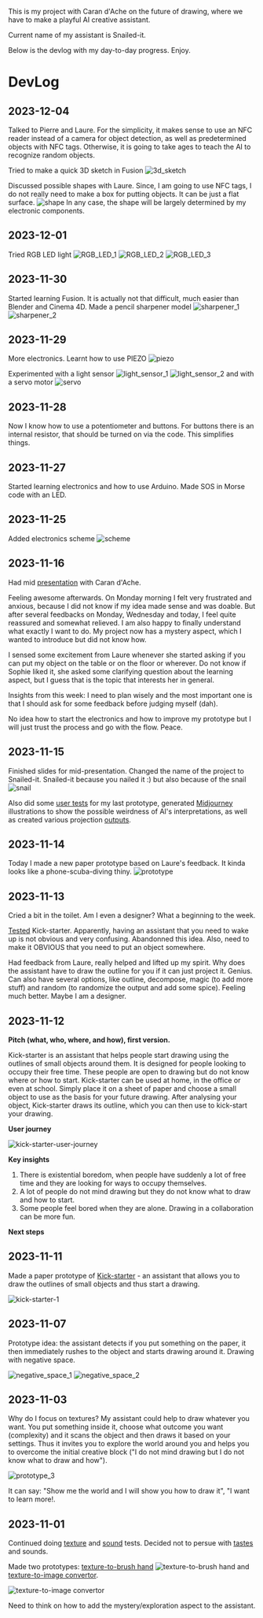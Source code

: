 This is my project with Caran d'Ache on the future of drawing, where we have to make a playful AI creative assistant. 

Current name of my assistant is Snailed-it.

Below is the devlog with my day-to-day progress. Enjoy.

# DevLog

## 2023-12-04

Talked to Pierre and Laure. For the simplicity, it makes sense to use an NFC reader instead of a camera for object detection, as well as predetermined objects with NFC tags. Otherwise, it is going to take ages to teach the AI to recognize random objects.

Tried to make a quick 3D sketch in Fusion ![3d_sketch](/process/2023-12-04/Screenshot%202023-12-05%20at%2010.29.41.png)

Discussed possible shapes with Laure. Since, I am going to use NFC tags, I do not really need to make a box for putting objects. It can be just a flat surface. ![shape](/process/2023-12-04/231204_daria.jpg) In any case, the shape will be largely determined by my electronic components. 

## 2023-12-01

Tried RGB LED light ![RGB_LED_1](/process/2023-12-01/Screenshot%202023-12-05%20at%2010.07.20.png) ![RGB_LED_2](/process/2023-12-01/Screenshot%202023-12-05%20at%2010.07.34.png) ![RGB_LED_3](/process/2023-12-01/Screenshot%202023-12-05%20at%2010.07.48.png)

## 2023-11-30

Started learning Fusion. It is actually not that difficult, much easier than Blender and Cinema 4D. Made a pencil sharpener model ![sharpener_1](/process/2023-11-30/pencil_sharpener%20v4.png) ![sharpener_2](/process/2023-11-30/pencil_sharpener%20v4_2.png)

## 2023-11-29

More electronics. Learnt how to use PIEZO ![piezo](/process/2023-11-29/Screenshot%202023-12-05%20at%2010.08.48.png)

Experimented with a light sensor ![light_sensor_1](/process/2023-11-29/Screenshot%202023-12-05%20at%2010.08.17.png) ![light_sensor_2](/process/2023-11-29/Screenshot%202023-12-05%20at%2010.08.28.png) and with a servo motor ![servo](/process/2023-11-29/Screenshot%202023-12-05%20at%2010.08.02.png)

## 2023-11-28

Now I know how to use a potentiometer and buttons. For buttons there is an internal resistor, that should be turned on via the code. This simplifies things. 

## 2023-11-27

Started learning electronics and how to use Arduino. Made SOS in Morse code with an LED.

## 2023-11-25

Added electronics scheme ![scheme](/electronics/scheme.JPG)

## 2023-11-16

Had mid [presentation](/presentations/HEAD-MD1_Caran-d-Ache_Daria-Kotova_Snailed-it.pdf) with Caran d'Ache.

Feeling awesome afterwards. On Monday morning I felt very frustrated and anxious, because I did not know if my idea made sense and was doable. But after several feedbacks on Monday, Wednesday and today, I feel quite reassured and somewhat relieved. I am also happy to finally understand what exactly I want to do. My project now has a mystery aspect, which I wanted to introduce but did not know how.

I sensed some excitement from Laure whenever she started asking if you can put my object on the table or on the floor or wherever. Do not know if Sophie liked it, she asked some clarifying question about the learning aspect, but I guess that is the topic that interests her in general.

Insights from this week: I need to plan wisely and the most important one is that I should ask for some feedback before judging myself (dah).

No idea how to start the electronics and how to improve my prototype but I will just trust the process and go with the flow. Peace.

## 2023-11-15

Finished slides for mid-presentation. Changed the name of the project to Snailed-it. Snailed-it because you nailed it :) but also because of the snail ![snail](/process/2023-11-15/camphoto_1804928587%202.JPG)

Also did some [user tests](/process/2023-11-15/user-tests/) for my last prototype, generated [Midjourney](/process/2023-11-15/midjourney/) illustrations to show the possible weirdness of AI's interpretations, as well as created various projection [outputs](/process/2023-11-15/output/).

## 2023-11-14

Today I made a new paper prototype based on Laure's feedback. It kinda looks like a phone-scuba-diving thiny. ![prototype](/process/2023-11-15/paper-prototypes-for-pres/IMG_5265.JPG)

## 2023-11-13

Cried a bit in the toilet. Am I even a designer? What a beginning to the week.

[Tested](/process/2023-11-13/user-tests/) Kick-starter. Apparently, having an assistant that you need to wake up is not obvious and very confusing. Abandonned this idea. Also, need to make it OBVIOUS that you need to put an object somewhere.

Had feedback from Laure, really helped and lifted up my spirit. Why does the assistant have to draw the outline for you if it can just project it. Genius. Can also have several options, like outline, decompose, magic (to add more stuff) and random (to randomize the output and add some spice). Feeling much better. Maybe I am a designer.

## 2023-11-12

**Pitch (what, who, where, and how), first version.**

Kick-starter is an assistant that helps people start drawing using the outlines of small objects around them. It is designed for people looking to occupy their free time. These people are open to drawing but do not know where or how to start. Kick-starter can be used at home, in the office or even at school. Simply place it on a sheet of paper and choose a small object to use as the basis for your future drawing. After analysing your object, Kick-starter draws its outline, which you can then use to kick-start your drawing.


**User journey**

![kick-starter-user-journey](/process/2023-11-12/kick-starter-user-journey.jpg)

**Key insights**
1. There is existential boredom, when people have suddenly a lot of free time and they are looking for ways to occupy themselves.
2. A lot of people do not mind drawing but they do not know what to draw and how to start.
3. Some people feel bored when they are alone. Drawing in a collaboration can be more fun.

**Next steps**





## 2023-11-11

Made a paper prototype of [Kick-starter](/process/2023-11-11/kick-starter) - an assistant that allows you to draw the outlines of small objects and thus start a drawing.

![kick-starter-1](/process/2023-11-11/kick-starter/IMG_5220.JPG)

## 2023-11-07

Prototype idea: the assistant detects if you put something on the paper, it then immediately rushes to the object and starts drawing around it. Drawing with negative space.

![negative_space_1](/process/2023-11-07/IMG_5207.jpg) ![negative_space_2](/process/2023-11-07/IMG_5208.jpg) 

## 2023-11-03

Why do I focus on textures? My assistant could help to draw whatever you want. You put something inside it, choose what outcome you want (complexity) and it scans the object and then draws it based on your settings. Thus it invites you to explore the world around you and helps you to overcome the initial creative block ("I do not mind drawing but I do not know what to draw and how").

![prototype_3](/process/2023-11-03/IMG_5205.jpg)

It can say: "Show me the world and I will show you how to draw it", "I want to learn more!.




## 2023-11-01

Continued doing [texture](/process/2023-11-01/textures-new-tests) and [sound](/process/2023-11-01/sound-tests) tests. Decided not to persue with [tastes](/process/2023-11-01/taste-tests) and sounds.

Made two prototypes: [texture-to-brush hand](/process/2023-11-01/texture-to-brush-hand) ![texture-to-brush hand](/process/2023-11-01/texture-to-brush-hand/IMG_5010.jpg) and [texture-to-image convertor](/process/2023-11-01/texture-to-image-convertor).

![texture-to-image convertor](/process/2023-11-01/texture-to-image-convertor/IMG_5017.JPG)

Need to think on how to add the mystery/exploration aspect to the assistant.